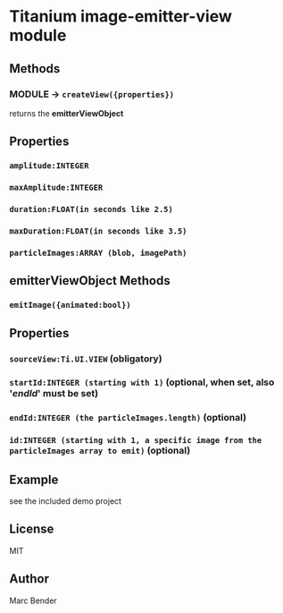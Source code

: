 # Titanium image-emitter-view module 


## Methods

### MODULE  -> `createView({properties}) `
returns the **emitterViewObject**

## Properties

### `amplitude:INTEGER`

### `maxAmplitude:INTEGER`

### `duration:FLOAT(in seconds like 2.5)`

### `maxDuration:FLOAT(in seconds like 3.5)`

### `particleImages:ARRAY (blob, imagePath)`



## emitterViewObject Methods
### `emitImage({animated:bool}) `

## Properties

### `sourceView:Ti.UI.VIEW` (obligatory)

### `startId:INTEGER (starting with 1)` (optional, when set, also '***endId***' must be set)

### `endId:INTEGER (the particleImages.length)` (optional)

### `id:INTEGER (starting with 1, a specific image from the particleImages array to emit)` (optional)



## Example

see the included demo project

## License

MIT

## Author

Marc Bender

